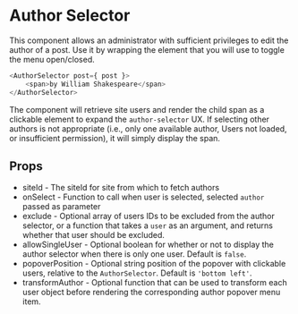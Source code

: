 # Author Selector

This component allows an administrator with sufficient privileges to edit the author of a post. Use it by wrapping the element that you will use to toggle the menu open/closed.

```js
<AuthorSelector post={ post }>
	<span>by William Shakespeare</span>
</AuthorSelector>
```

The component will retrieve site users and render the child span as a clickable element to expand the `author-selector` UX. If selecting other authors is not appropriate (i.e., only one available author, Users not loaded, or insufficient permission), it will simply display the span.

## Props

- siteId - The siteId for site from which to fetch authors
- onSelect - Function to call when user is selected, selected `author` passed as parameter
- exclude - Optional array of users IDs to be excluded from the author selector, or a function that takes a `user` as an argument, and returns whether that user should be excluded.
- allowSingleUser - Optional boolean for whether or not to display the author selector when there is only one user. Default is `false`.
- popoverPosition - Optional string position of the popover with clickable users, relative to the `AuthorSelector`. Default is `'bottom left'`.
- transformAuthor - Optional function that can be used to transform each user object before rendering the corresponding author popover menu item.
